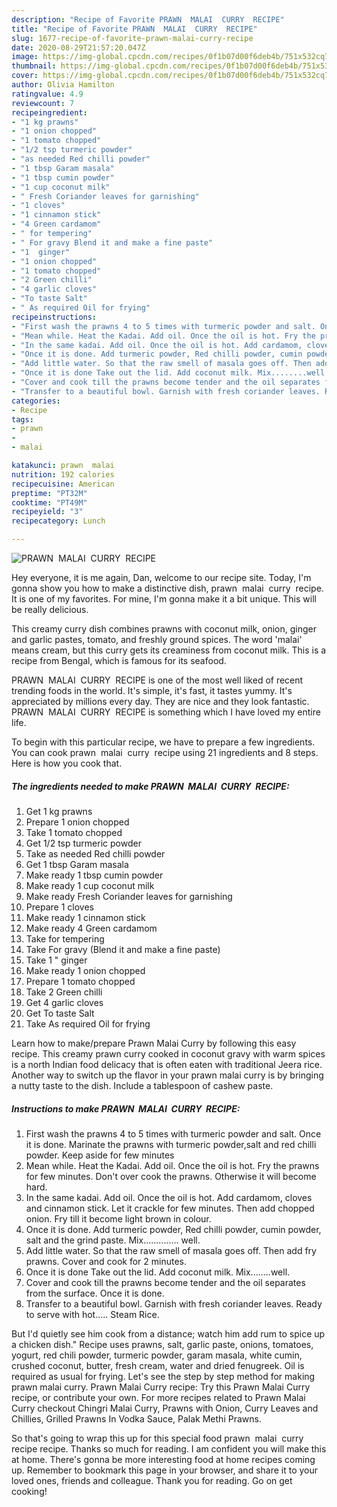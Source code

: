 ```yaml
---
description: "Recipe of Favorite PRAWN  MALAI  CURRY  RECIPE"
title: "Recipe of Favorite PRAWN  MALAI  CURRY  RECIPE"
slug: 1677-recipe-of-favorite-prawn-malai-curry-recipe
date: 2020-08-29T21:57:20.047Z
image: https://img-global.cpcdn.com/recipes/0f1b07d00f6deb4b/751x532cq70/prawn-malai-curry-recipe-recipe-main-photo.jpg
thumbnail: https://img-global.cpcdn.com/recipes/0f1b07d00f6deb4b/751x532cq70/prawn-malai-curry-recipe-recipe-main-photo.jpg
cover: https://img-global.cpcdn.com/recipes/0f1b07d00f6deb4b/751x532cq70/prawn-malai-curry-recipe-recipe-main-photo.jpg
author: Olivia Hamilton
ratingvalue: 4.9
reviewcount: 7
recipeingredient:
- "1 kg prawns"
- "1 onion chopped"
- "1 tomato chopped"
- "1/2 tsp turmeric powder"
- "as needed Red chilli powder"
- "1 tbsp Garam masala"
- "1 tbsp cumin powder"
- "1 cup coconut milk"
- " Fresh Coriander leaves for garnishing"
- "1 cloves"
- "1 cinnamon stick"
- "4 Green cardamom"
- " for tempering"
- " For gravy Blend it and make a fine paste"
- "1  ginger"
- "1 onion chopped"
- "1 tomato chopped"
- "2 Green chilli"
- "4 garlic cloves"
- "To taste Salt"
- " As required Oil for frying"
recipeinstructions:
- "First wash the prawns 4 to 5 times with turmeric powder and salt. Once it is done. Marinate the prawns with turmeric powder,salt and red chilli powder. Keep aside for few minutes"
- "Mean while. Heat the Kadai. Add oil. Once the oil is hot. Fry the prawns for few minutes. Don&#39;t over cook the prawns. Otherwise it will become hard."
- "In the same kadai. Add oil. Once the oil is hot. Add cardamom, cloves and cinnamon stick. Let it crackle for few minutes. Then add chopped onion. Fry till it become light brown in colour."
- "Once it is done. Add turmeric powder, Red chilli powder, cumin powder, salt and the grind paste. Mix.............. well."
- "Add little water. So that the raw smell of masala goes off. Then add fry prawns. Cover and cook for 2 minutes."
- "Once it is done Take out the lid. Add coconut milk. Mix........well."
- "Cover and cook till the prawns become tender and the oil separates from the surface. Once it is done."
- "Transfer to a beautiful bowl. Garnish with fresh coriander leaves. Ready to serve with hot..... Steam Rice."
categories:
- Recipe
tags:
- prawn
- 
- malai

katakunci: prawn  malai 
nutrition: 192 calories
recipecuisine: American
preptime: "PT32M"
cooktime: "PT49M"
recipeyield: "3"
recipecategory: Lunch

---
```



![PRAWN  MALAI  CURRY  RECIPE](https://img-global.cpcdn.com/recipes/0f1b07d00f6deb4b/751x532cq70/prawn-malai-curry-recipe-recipe-main-photo.jpg)

Hey everyone, it is me again, Dan, welcome to our recipe site. Today, I'm gonna show you how to make a distinctive dish, prawn  malai  curry  recipe. It is one of my favorites. For mine, I'm gonna make it a bit unique. This will be really delicious.

This creamy curry dish combines prawns with coconut milk, onion, ginger and garlic pastes, tomato, and freshly ground spices. The word &#39;malai&#39; means cream, but this curry gets its creaminess from coconut milk. This is a recipe from Bengal, which is famous for its seafood.

PRAWN  MALAI  CURRY  RECIPE is one of the most well liked of recent trending foods in the world. It's simple, it's fast, it tastes yummy. It's appreciated by millions every day. They are nice and they look fantastic. PRAWN  MALAI  CURRY  RECIPE is something which I have loved my entire life.


To begin with this particular recipe, we have to prepare a few ingredients. You can cook prawn  malai  curry  recipe using 21 ingredients and 8 steps. Here is how you cook that.

<!--inarticleads1-->

##### The ingredients needed to make PRAWN  MALAI  CURRY  RECIPE:

1. Get 1 kg prawns
1. Prepare 1 onion chopped
1. Take 1 tomato chopped
1. Get 1/2 tsp turmeric powder
1. Take as needed Red chilli powder
1. Get 1 tbsp Garam masala
1. Make ready 1 tbsp cumin powder
1. Make ready 1 cup coconut milk
1. Make ready  Fresh Coriander leaves for garnishing
1. Prepare 1 cloves
1. Make ready 1 cinnamon stick
1. Make ready 4 Green cardamom
1. Take  for tempering
1. Take  For gravy (Blend it and make a fine paste)
1. Take 1 &#34; ginger
1. Make ready 1 onion chopped
1. Prepare 1 tomato chopped
1. Take 2 Green chilli
1. Get 4 garlic cloves
1. Get To taste Salt
1. Take  As required Oil for frying


Learn how to make/prepare Prawn Malai Curry by following this easy recipe. This creamy prawn curry cooked in coconut gravy with warm spices is a north Indian food delicacy that is often eaten with traditional Jeera rice. Another way to switch up the flavor in your prawn malai curry is by bringing a nutty taste to the dish. Include a tablespoon of cashew paste. 

<!--inarticleads2-->

##### Instructions to make PRAWN  MALAI  CURRY  RECIPE:

1. First wash the prawns 4 to 5 times with turmeric powder and salt. Once it is done. Marinate the prawns with turmeric powder,salt and red chilli powder. Keep aside for few minutes
1. Mean while. Heat the Kadai. Add oil. Once the oil is hot. Fry the prawns for few minutes. Don&#39;t over cook the prawns. Otherwise it will become hard.
1. In the same kadai. Add oil. Once the oil is hot. Add cardamom, cloves and cinnamon stick. Let it crackle for few minutes. Then add chopped onion. Fry till it become light brown in colour.
1. Once it is done. Add turmeric powder, Red chilli powder, cumin powder, salt and the grind paste. Mix.............. well.
1. Add little water. So that the raw smell of masala goes off. Then add fry prawns. Cover and cook for 2 minutes.
1. Once it is done Take out the lid. Add coconut milk. Mix........well.
1. Cover and cook till the prawns become tender and the oil separates from the surface. Once it is done.
1. Transfer to a beautiful bowl. Garnish with fresh coriander leaves. Ready to serve with hot..... Steam Rice.


But I&#39;d quietly see him cook from a distance; watch him add rum to spice up a chicken dish.&#34; Recipe uses prawns, salt, garlic paste, onions, tomatoes, yogurt, red chili powder, turmeric powder, garam masala, white cumin, crushed coconut, butter, fresh cream, water and dried fenugreek. Oil is required as usual for frying. Let&#39;s see the step by step method for making prawn malai curry. Prawn Malai Curry recipe: Try this Prawn Malai Curry recipe, or contribute your own. For more recipes related to Prawn Malai Curry checkout Chingri Malai Curry, Prawns with Onion, Curry Leaves and Chillies, Grilled Prawns In Vodka Sauce, Palak Methi Prawns. 

So that's going to wrap this up for this special food prawn  malai  curry  recipe recipe. Thanks so much for reading. I am confident you will make this at home. There's gonna be more interesting food at home recipes coming up. Remember to bookmark this page in your browser, and share it to your loved ones, friends and colleague. Thank you for reading. Go on get cooking!
